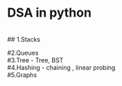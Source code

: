 <h1>DSA in python</h1>
<br>
##
1.Stacks

#2.Queues
<br>
#3.Tree - Tree, BST
<br>
#4.Hashing - chaining , linear probing
<br>
#5.Graphs
